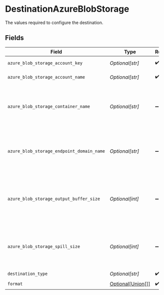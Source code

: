 # DestinationAzureBlobStorage

The values required to configure the destination.


## Fields

| Field                                                                                                                                                                                        | Type                                                                                                                                                                                         | Required                                                                                                                                                                                     | Description                                                                                                                                                                                  | Example                                                                                                                                                                                      |
| -------------------------------------------------------------------------------------------------------------------------------------------------------------------------------------------- | -------------------------------------------------------------------------------------------------------------------------------------------------------------------------------------------- | -------------------------------------------------------------------------------------------------------------------------------------------------------------------------------------------- | -------------------------------------------------------------------------------------------------------------------------------------------------------------------------------------------- | -------------------------------------------------------------------------------------------------------------------------------------------------------------------------------------------- |
| `azure_blob_storage_account_key`                                                                                                                                                             | *Optional[str]*                                                                                                                                                                              | :heavy_check_mark:                                                                                                                                                                           | The Azure blob storage account key.                                                                                                                                                          | Z8ZkZpteggFx394vm+PJHnGTvdRncaYS+JhLKdj789YNmD+iyGTnG+PV+POiuYNhBg/ACS+LKjd%4FG3FHGN12Nd==                                                                                                   |
| `azure_blob_storage_account_name`                                                                                                                                                            | *Optional[str]*                                                                                                                                                                              | :heavy_check_mark:                                                                                                                                                                           | The account's name of the Azure Blob Storage.                                                                                                                                                | airbyte5storage                                                                                                                                                                              |
| `azure_blob_storage_container_name`                                                                                                                                                          | *Optional[str]*                                                                                                                                                                              | :heavy_minus_sign:                                                                                                                                                                           | The name of the Azure blob storage container. If not exists - will be created automatically. May be empty, then will be created automatically airbytecontainer+timestamp                     | airbytetescontainername                                                                                                                                                                      |
| `azure_blob_storage_endpoint_domain_name`                                                                                                                                                    | *Optional[str]*                                                                                                                                                                              | :heavy_minus_sign:                                                                                                                                                                           | This is Azure Blob Storage endpoint domain name. Leave default value (or leave it empty if run container from command line) to use Microsoft native from example.                            | blob.core.windows.net                                                                                                                                                                        |
| `azure_blob_storage_output_buffer_size`                                                                                                                                                      | *Optional[int]*                                                                                                                                                                              | :heavy_minus_sign:                                                                                                                                                                           | The amount of megabytes to buffer for the output stream to Azure. This will impact memory footprint on workers, but may need adjustment for performance and appropriate block size in Azure. | 5                                                                                                                                                                                            |
| `azure_blob_storage_spill_size`                                                                                                                                                              | *Optional[int]*                                                                                                                                                                              | :heavy_minus_sign:                                                                                                                                                                           | The amount of megabytes after which the connector should spill the records in a new blob object. Make sure to configure size greater than individual records. Enter 0 if not applicable      | 500                                                                                                                                                                                          |
| `destination_type`                                                                                                                                                                           | *Optional[str]*                                                                                                                                                                              | :heavy_check_mark:                                                                                                                                                                           | N/A                                                                                                                                                                                          |                                                                                                                                                                                              |
| `format`                                                                                                                                                                                     | [Optional[Union[]]](undefined/models/shared/destinationazureblobstorageoutputformat.md)                                                                                                      | :heavy_check_mark:                                                                                                                                                                           | Output data format                                                                                                                                                                           |                                                                                                                                                                                              |
